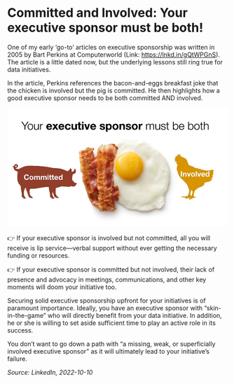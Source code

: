 # Committed and Involved: Your executive sponsor must be both!

One of my early ‘go-to’ articles on executive sponsorship was written in 2005 by Bart Perkins at Computerworld (Link: https://lnkd.in/gQtWPGnS). The article is a little dated now, but the underlying lessons still ring true for data initiatives.

In the article, Perkins references the bacon-and-eggs breakfast joke that the chicken is involved but the pig is committed. He then highlights how a good executive sponsor needs to be both committed AND involved.

![CvsI](committed_vs_involved.png)

👉  If your executive sponsor is involved but not committed, all you will receive is lip service—verbal support without ever getting the necessary funding or resources.

👉  If your executive sponsor is committed but not involved, their lack of presence and advocacy in meetings, communications, and other key moments will doom your initiative too.

Securing solid executive sponsorship upfront for your initiatives is of paramount importance. Ideally, you have an executive sponsor with “skin-in-the-game” who will directly benefit from your data initiative. In addition, he or she is willing to set aside sufficient time to play an active role in its success.

You don’t want to go down a path with “a missing, weak, or superficially involved executive sponsor” as it will ultimately lead to your initiative’s failure.

*Source: LinkedIn, 2022-10-10*